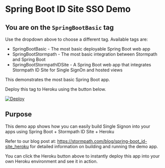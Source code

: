 # Spring Boot ID Site SSO Demo

## You are on the `SpringBootBasic` tag

Use the dropdown above to choose a different tag. Available tags are:

* SpringBootBasic - The most basic deployable Spring Boot web app
* SpringBootStormpath - The most basic integration between Stormpath and Spring Boot
* SpringBootStormpathIDSite - A Spring Boot web app that integrates Stormpath ID Site for Single SignOn and hosted views

This demonstrates the most basic Spring Boot app.

Deploy this tag to Heroku using the button below.

[![Deploy](https://www.herokucdn.com/deploy/button.png)](https://heroku.com/deploy)

## Purpose

This demo app shows how you can easily build Single Signon into your apps using Spring Boot + Stormpath ID Site + Heroku

Refer to our blog post at: https://stormpath.com/blog/spring-boot_id-site_heroku for detailed information on building and running the demo app.

You can click the Heroku button above to instantly deploy this app into your own Heroku environment and see it in action. 
